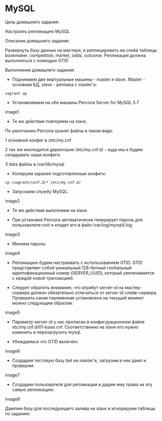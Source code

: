 # MySQL

Цель домашнего задания:

Настроить репликацию MySQL

Описание домашнего задания:

Развернуть базу данных на мастере, и реплицировать на слейв таблицы bookmaker, competition, market, odds, outcome. Репликация должна выполняться с помощью GTID

Выполнение домашнего задания:

- Поднимаем две виртуальные машины - master и slave. Master - основная БД, slave - реплика с master'а:

`vagrant up`

- Устанавливаем на обе машины Percona Server for MySQL 5.7

image1

- Те же действия повторяем на slave.

По умолчанию Percona хранит файлы в таком виде:

1 основной конфиг в /etc/my.cnf

2 так же инклюдится директория /etc/my.cnf.d/ - куда мы и будем складывать наши конфиги.

3 data файлы в /var/lib/mysql

- Копируем заранее подготовленные конфиги:

`cp /vagrant/conf.d/* /etc/my.cnf.d/`

- Запускаем службу MySQL:

image2

- Те же действия выполняем на slave.

- При установке Percona автоматически генерирует пароль для пользователя root и кладет его в файл /var/log/mysqld.log:

image3

- Меняем пароль:

image4

- Репликацию будем настраивать с использованием GTID. GTID представляет собой уникальный 128-битный глобальный идентификационный номер (SERVER_UUID), который увеличивается с каждой новой транзакцией.

- Следует обратить внимание, что атрибут server-id на мастер-сервере должен обязательно отличаться от server-id слейв-сервера. Проверить какая переменная установлена на текущий момент можно следующим образом:

image5

- Параметр server-id у нас прописан в конфигурационном файле etc/my.cnf.d/01-base.cnf. Соответственно на slave его нужно изменить и перезагрузить mysql.

- Убеждаемся что GTID включён:

image6

- Создадим тестовую базу bet на master'е, загрузим в нее дамп и проверим:

image7

- Создадим пользователя для репликации и дадим ему права на эту самую репликацию:

image8

Дампим базу для последующего залива на slave и игнорируем таблицы по заданию:

